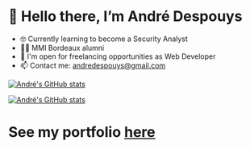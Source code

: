 # 👋 Hello there, I’m André Despouys

- 🤓 Currently learning to become a Security Analyst
- 👨‍🎓 MMI Bordeaux alumni
- 🌱 I'm open for freelancing opportunities as Web Developer
- 📫 Contact me: andredespouys@gmail.com

[![André's GitHub stats](https://github-readme-stats-gamma-six-73.vercel.app/api/top-langs/?username=andredespouys)](https://github.com/anuraghazra/github-readme-stats)

[![André's GitHub stats](https://github-readme-stats-gamma-six-73.vercel.app/api?username=andredespouys&show_icons=true&theme=transparent&hide=stars,contribution&include_all_commits=true&rank_icon=github)](https://github.com/anuraghazra/github-readme-stats)


# See my portfolio [here](https://www.despouysandre.com)
<!---
andredespouys/andredespouys is a ✨ special ✨ repository because its `README.md` (this file) appears on your GitHub profile.
You can click the Preview link to take a look at your changes.
--->
